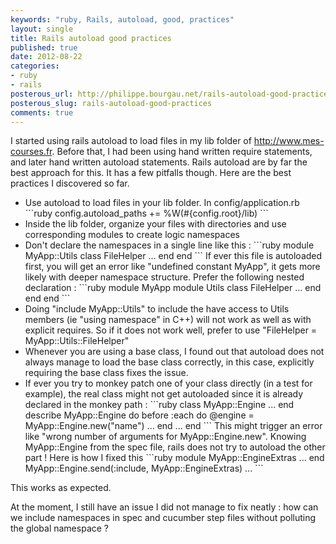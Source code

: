 ```yaml
---
keywords: "ruby, Rails, autoload, good, practices"
layout: single
title: Rails autoload good practices
published: true
date: 2012-08-22
categories:
- ruby
- rails
posterous_url: http://philippe.bourgau.net/rails-autoload-good-practices
posterous_slug: rails-autoload-good-practices
comments: true
---
```

<p>I started using rails autoload to load files in my lib folder of <a href="http://www.mes-courses.fr">http://www.mes-courses.fr</a>. Before that, I had been using hand written require statements, and later hand written autoload statements. Rails autoload are by far the best approach for this. It has a few pitfalls though. Here are the best practices I discovered so far.</p>

<ul>
<li>Use autoload to load files in your lib folder. In config/application.rb
```ruby
config.autoload_paths += %W(#{config.root}/lib)
```
</li>
<li>Inside the lib folder, organize your files with directories and use corresponding modules to create logic namespaces</li>
<li>Don't declare the namespaces in a single line like this :
```ruby
module MyApp::Utils
 class FileHelper
 ...
 end
end
```
If ever this file is autoloaded first, you will get an error like "undefined constant MyApp", it gets more likely with deeper namespace structure. Prefer the following nested declaration :
```ruby
module MyApp
 module Utils
   class FileHelper
     ...
   end
  end
end
```
</li>

<li>Doing "include MyApp::Utils" to include the have access to Utils members (ie "using namespace" in C++) will not work as well as with explicit requires. So if it does not work well, prefer to use "FileHelper = MyApp::Utils::FileHelper"</li>
<li>Whenever you are using a base class, I found out that autoload does not always manage to load the base class correctly, in this case, explicitly requiring the base class fixes the issue.</li>

<li>If ever you try to monkey patch one of your class directly (in a test for example), the real class might not get autoloaded since it is already declared in the monkey path :
```ruby
class MyApp::Engine
  ...
end
describe MyApp::Engine do
  before :each do
    @engine = MyApp::Engine.new("name")
    ...
   end
   ...
end
```
This might trigger an error like "wrong number of arguments for MyApp::Engine.new". Knowing MyApp::Engine from the spec file, rails does not try to autoload the other part ! Here is how I fixed this
```ruby
module MyApp::EngineExtras
  ...
end
MyApp::Engine.send(:include, MyApp::EngineExtras)
...
```
</li>


</ul>
<p>This works as expected.</p>
<p>At the moment, I still have an issue I did not manage to fix neatly : how can we include namespaces in spec and cucumber step files without polluting the global namespace ?</p>
